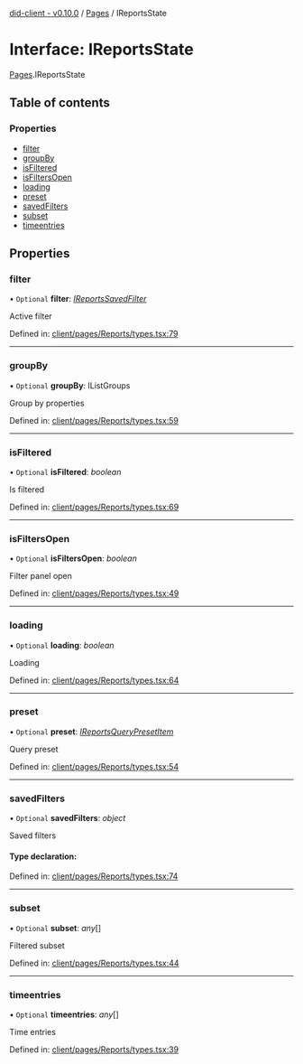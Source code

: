 [did-client - v0.10.0](../README.md) / [Pages](../modules/pages.md) / IReportsState

# Interface: IReportsState

[Pages](../modules/pages.md).IReportsState

## Table of contents

### Properties

- [filter](pages.ireportsstate.md#filter)
- [groupBy](pages.ireportsstate.md#groupby)
- [isFiltered](pages.ireportsstate.md#isfiltered)
- [isFiltersOpen](pages.ireportsstate.md#isfiltersopen)
- [loading](pages.ireportsstate.md#loading)
- [preset](pages.ireportsstate.md#preset)
- [savedFilters](pages.ireportsstate.md#savedfilters)
- [subset](pages.ireportsstate.md#subset)
- [timeentries](pages.ireportsstate.md#timeentries)

## Properties

### filter

• `Optional` **filter**: [*IReportsSavedFilter*](pages.ireportssavedfilter.md)

Active filter

Defined in: [client/pages/Reports/types.tsx:79](https://github.com/Puzzlepart/did/blob/dev/client/pages/Reports/types.tsx#L79)

___

### groupBy

• `Optional` **groupBy**: IListGroups

Group by properties

Defined in: [client/pages/Reports/types.tsx:59](https://github.com/Puzzlepart/did/blob/dev/client/pages/Reports/types.tsx#L59)

___

### isFiltered

• `Optional` **isFiltered**: *boolean*

Is filtered

Defined in: [client/pages/Reports/types.tsx:69](https://github.com/Puzzlepart/did/blob/dev/client/pages/Reports/types.tsx#L69)

___

### isFiltersOpen

• `Optional` **isFiltersOpen**: *boolean*

Filter panel open

Defined in: [client/pages/Reports/types.tsx:49](https://github.com/Puzzlepart/did/blob/dev/client/pages/Reports/types.tsx#L49)

___

### loading

• `Optional` **loading**: *boolean*

Loading

Defined in: [client/pages/Reports/types.tsx:64](https://github.com/Puzzlepart/did/blob/dev/client/pages/Reports/types.tsx#L64)

___

### preset

• `Optional` **preset**: [*IReportsQueryPresetItem*](pages.ireportsquerypresetitem.md)

Query preset

Defined in: [client/pages/Reports/types.tsx:54](https://github.com/Puzzlepart/did/blob/dev/client/pages/Reports/types.tsx#L54)

___

### savedFilters

• `Optional` **savedFilters**: *object*

Saved filters

#### Type declaration:

Defined in: [client/pages/Reports/types.tsx:74](https://github.com/Puzzlepart/did/blob/dev/client/pages/Reports/types.tsx#L74)

___

### subset

• `Optional` **subset**: *any*[]

Filtered subset

Defined in: [client/pages/Reports/types.tsx:44](https://github.com/Puzzlepart/did/blob/dev/client/pages/Reports/types.tsx#L44)

___

### timeentries

• `Optional` **timeentries**: *any*[]

Time entries

Defined in: [client/pages/Reports/types.tsx:39](https://github.com/Puzzlepart/did/blob/dev/client/pages/Reports/types.tsx#L39)
